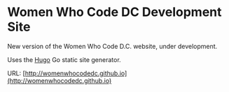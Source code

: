 # Women Who Code DC Development Site

New version of the Women Who Code D.C. website, under development.

Uses the [Hugo](https://gohugo.io/) Go static site generator.

URL: [http://womenwhocodedc.github.io](http://womenwhocodedc.github.io)

